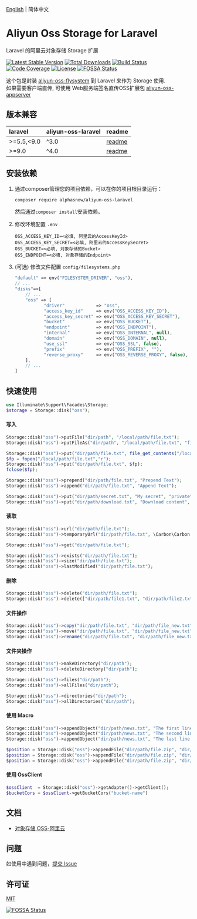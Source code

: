 [English](README.md) | 简体中文  

# Aliyun Oss Storage for Laravel
Laravel 的阿里云对象存储 Storage 扩展

[![Latest Stable Version](https://poser.pugx.org/alphasnow/aliyun-oss-laravel/v/stable)](https://packagist.org/packages/alphasnow/aliyun-oss-laravel)
[![Total Downloads](https://poser.pugx.org/alphasnow/aliyun-oss-laravel/downloads)](https://packagist.org/packages/alphasnow/aliyun-oss-laravel)
[![Build Status](https://github.com/alphasnow/aliyun-oss-laravel/workflows/CI/badge.svg)](https://github.com/alphasnow/aliyun-oss-laravel/actions)
[![Code Coverage](https://scrutinizer-ci.com/g/alphasnow/aliyun-oss-laravel/badges/coverage.png?b=master)](https://scrutinizer-ci.com/g/alphasnow/aliyun-oss-laravel/?branch=master)
[![License](https://poser.pugx.org/alphasnow/aliyun-oss-laravel/license)](https://packagist.org/packages/alphasnow/aliyun-oss-laravel)
[![FOSSA Status](https://app.fossa.com/api/projects/git%2Bgithub.com%2Falphasnow%2Faliyun-oss-laravel.svg?type=shield)](https://app.fossa.com/projects/git%2Bgithub.com%2Falphasnow%2Faliyun-oss-laravel?ref=badge_shield)

这个包是封装 [aliyun-oss-flysystem](https://github.com/alphasnow/aliyun-oss-flysystem) 到 Laravel 来作为 Storage 使用.  
如果需要客户端直传, 可使用 Web服务端签名直传OSS扩展包 [aliyun-oss-appserver](https://github.com/alphasnow/aliyun-oss-appserver)  

## 版本兼容

| laravel      | aliyun-oss-laravel | readme |
|:-------------|:-------------------|:-------|
| \>=5.5,\<9.0 | ^3.0               | [readme](https://github.com/alphasnow/aliyun-oss-laravel/blob/3.x/README.md) |
| \>=9.0       | ^4.0               | [readme](https://github.com/alphasnow/aliyun-oss-laravel/blob/master/README.md) |

## 安装依赖
1. 通过composer管理您的项目依赖，可以在你的项目根目录运行：  
    ```bash
    composer require alphasnow/aliyun-oss-laravel
    ```
    然后通过`composer install`安装依赖。  

2. 修改环境配置 `.env`
    ```env
    OSS_ACCESS_KEY_ID=<必填, 阿里云的AccessKeyId>
    OSS_ACCESS_KEY_SECRET=<必填, 阿里云的AccessKeySecret>
    OSS_BUCKET=<必填, 对象存储的Bucket>
    OSS_ENDPOINT=<必填, 对象存储的Endpoint>
    ```

3. (可选) 修改文件配置 `config/filesystems.php`
    ```php
    "default" => env("FILESYSTEM_DRIVER", "oss"),
    // ...
    "disks"=>[
        // ...
        "oss" => [
               "driver"            => "oss",
               "access_key_id"     => env("OSS_ACCESS_KEY_ID"),           // 必填, 阿里云的AccessKeyId
               "access_key_secret" => env("OSS_ACCESS_KEY_SECRET"),       // 必填, 阿里云的AccessKeySecret
               "bucket"            => env("OSS_BUCKET"),                  // 必填, 对象存储的Bucket, 示例: my-bucket
               "endpoint"          => env("OSS_ENDPOINT"),                // 必填, 对象存储的Endpoint, 示例: oss-cn-shanghai.aliyuncs.com
               "internal"          => env("OSS_INTERNAL", null),          // 选填, 内网上传地址, 示例: oss-cn-shanghai-internal.aliyuncs.com
               "domain"            => env("OSS_DOMAIN", null),            // 选填, 绑定域名, 示例: oss.my-domain.com
               "use_ssl"           => env("OSS_SSL", false),              // 选填, 是否使用HTTPS
               "prefix"            => env("OSS_PREFIX", ""),              // 选填, 统一存储地址前缀
               "reverse_proxy"     => env("OSS_REVERSE_PROXY", false),    // 选填, 域名是否使用NGINX代理绑定
        ],
        // ...
    ]
    ```

## 快速使用
```php
use Illuminate\Support\Facades\Storage;
$storage = Storage::disk("oss");
```
#### 写入
```php
Storage::disk("oss")->putFile("dir/path", "/local/path/file.txt");
Storage::disk("oss")->putFileAs("dir/path", "/local/path/file.txt", "file.txt");

Storage::disk("oss")->put("dir/path/file.txt", file_get_contents("/local/path/file.txt"));
$fp = fopen("/local/path/file.txt","r");
Storage::disk("oss")->put("dir/path/file.txt", $fp);
fclose($fp);

Storage::disk("oss")->prepend("dir/path/file.txt", "Prepend Text"); 
Storage::disk("oss")->append("dir/path/file.txt", "Append Text");

Storage::disk("oss")->put("dir/path/secret.txt", "My secret", "private");
Storage::disk("oss")->put("dir/path/download.txt", "Download content", ["headers" => ["Content-Disposition" => "attachment; filename=download.txt"]]);
```

#### 读取
```php
Storage::disk("oss")->url("dir/path/file.txt");
Storage::disk("oss")->temporaryUrl("dir/path/file.txt", \Carbon\Carbon::now()->addMinutes(30));

Storage::disk("oss")->get("dir/path/file.txt"); 

Storage::disk("oss")->exists("dir/path/file.txt"); 
Storage::disk("oss")->size("dir/path/file.txt"); 
Storage::disk("oss")->lastModified("dir/path/file.txt");
```

#### 删除
```php
Storage::disk("oss")->delete("dir/path/file.txt");
Storage::disk("oss")->delete(["dir/path/file1.txt", "dir/path/file2.txt"]);
```

#### 文件操作
```php
Storage::disk("oss")->copy("dir/path/file.txt", "dir/path/file_new.txt");
Storage::disk("oss")->move("dir/path/file.txt", "dir/path/file_new.txt");
Storage::disk("oss")->rename("dir/path/file.txt", "dir/path/file_new.txt");
```

#### 文件夹操作
```php
Storage::disk("oss")->makeDirectory("dir/path"); 
Storage::disk("oss")->deleteDirectory("dir/path");

Storage::disk("oss")->files("dir/path");
Storage::disk("oss")->allFiles("dir/path");

Storage::disk("oss")->directories("dir/path"); 
Storage::disk("oss")->allDirectories("dir/path"); 
```

#### 使用 Macro
```php
Storage::disk("oss")->appendObject("dir/path/news.txt", "The first line paragraph.", 0);
Storage::disk("oss")->appendObject("dir/path/news.txt", "The second line paragraph.", 25);
Storage::disk("oss")->appendObject("dir/path/news.txt", "The last line paragraph.", 51);

$position = Storage::disk("oss")->appendFile("dir/path/file.zip", "dir/path/file.zip.001", 0);
$position = Storage::disk("oss")->appendFile("dir/path/file.zip", "dir/path/file.zip.002", $position);
$position = Storage::disk("oss")->appendFile("dir/path/file.zip", "dir/path/file.zip.003", $position);
```

#### 使用 OssClient
```php
$ossClient  = Storage::disk("oss")->getAdapter()->getClient();
$bucketCors = $ossClient->getBucketCors("bucket-name")
```

## 文档
- [对象存储 OSS-阿里云](https://help.aliyun.com/product/31815.html)

## 问题
如使用中遇到问题，[提交 Issue](https://github.com/alphasnow/aliyun-oss-laravel/issues/new)

## 许可证
[MIT](LICENSE)

[![FOSSA Status](https://app.fossa.com/api/projects/git%2Bgithub.com%2Falphasnow%2Faliyun-oss-laravel.svg?type=large)](https://app.fossa.com/projects/git%2Bgithub.com%2Falphasnow%2Faliyun-oss-laravel?ref=badge_large)

